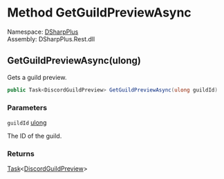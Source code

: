 # Method GetGuildPreviewAsync

Namespace: [DSharpPlus](DSharpPlus.md)  
Assembly: DSharpPlus.Rest.dll

## <a id="DSharpPlus_DiscordRestClient_GetGuildPreviewAsync_System_UInt64_"></a>GetGuildPreviewAsync\(ulong\)

Gets a guild preview.

```csharp
public Task<DiscordGuildPreview> GetGuildPreviewAsync(ulong guildId)
```

### Parameters

`guildId` [ulong](https://learn.microsoft.com/dotnet/api/system.uint64)

The ID of the guild.

### Returns

[Task](https://learn.microsoft.com/dotnet/api/system.threading.tasks.task\-1)<[DiscordGuildPreview](DSharpPlus.Entities.DiscordGuildPreview.md)\>

